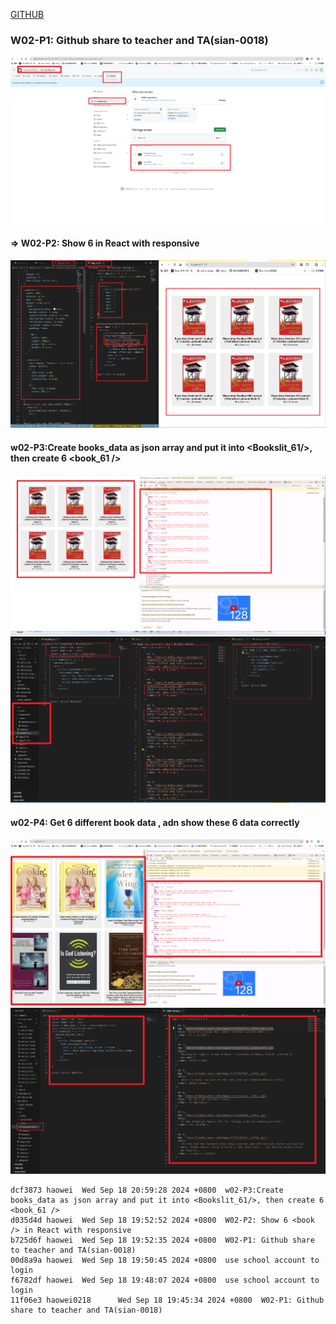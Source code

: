 [GITHUB](https://github.com/haowei212410061/1131-wp1-demo-61)

### W02-P1: Github share to teacher and TA(sian-0018)

![](w02-p1.png)

#### => W02-P2: Show 6 <book /> in React with responsive

![](w02-p2.png)

#### w02-P3:Create books_data as json array and put it into <Bookslit_61/>, then create 6 <book_61 />

![](w02-p3-1.png)
![](w02-p3-2.png)

#### w02-P4: Get 6 different book data , adn show these 6 data correctly

![](w02-p4-1.png)
![](w02-p4-2.png)

```
dcf3873 haowei  Wed Sep 18 20:59:28 2024 +0800  w02-P3:Create books_data as json array and put it into <Bookslit_61/>, then create 6 <book_61 />
d035d4d haowei  Wed Sep 18 19:52:52 2024 +0800  W02-P2: Show 6 <book /> in React with responsive
b725d6f haowei  Wed Sep 18 19:52:35 2024 +0800  W02-P1: Github share to teacher and TA(sian-0018)
00d8a9a haowei  Wed Sep 18 19:50:45 2024 +0800  use school account to login
f6782df haowei  Wed Sep 18 19:48:07 2024 +0800  use school account to login
11f06e3 haowei0218      Wed Sep 18 19:45:34 2024 +0800  W02-P1: Github share to teacher and TA(sian-0018)
```
